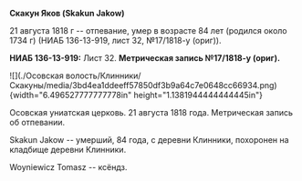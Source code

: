 **Скакун Яков (Skakun Jakow)**

21 августа 1818 г -- отпевание, умер в возрасте 84 лет (родился около
1734 г) (НИАБ 136-13-919, лист 32, №17/1818-у (ориг)).

**НИАБ 136-13-919:** Лист 32. **Метрическая запись №17/1818-у (ориг).**

![](./Осовская волость/Клинники/Скакуны/media/3bd4ea1ddeeff57850df3b9a64c7e0648cc66934.png){width="6.496527777777778in"
height="1.1381944444444445in"}

Осовская униатская церковь. 21 августа 1818 года. Метрическая запись об
отпевании.

Skakun Jakow -- умерший, 84 года, с деревни Клинники, похоронен на
кладбище деревни Клинники.

Woyniewicz Tomasz -- ксёндз.
